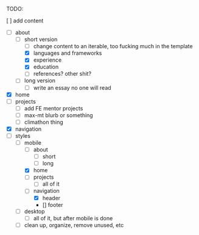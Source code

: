 TODO:

[ ] add content

- [ ] about
  - [ ] short version
    - [ ] change content to an iterable, too fucking much in the template
    - [x] languages and frameworks
    - [x] experience
    - [x] education
    - [ ] references? other shit?
  - [ ] long version
    - [ ] write an essay no one will read
- [x] home
- [ ] projects
  - [ ] add FE mentor projects
  - [ ] max-mt blurb or something
  - [ ] climathon thing
- [x] navigation
- [ ] styles
  - [ ] mobile
    - [ ] about
      - [ ] short
      - [ ] long
    - [x] home
    - [ ] projects
      - [ ] all of it
    - [ ] navigation
      - [x] header
      - [] footer
  - [ ] desktop
    - [ ] all of it, but after mobile is done
  - [ ] clean up, organize, remove unused, etc
